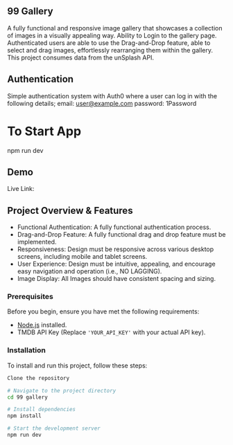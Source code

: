 ## 99 Gallery

A fully functional and responsive image gallery that showcases a collection of images in a visually appealing way. Ability to Login to the gallery page. Authenticated users are able to use the Drag-and-Drop feature, able to select and drag images, effortlessly rearranging them within the gallery.
This project consumes data from the unSplash API.


## Authentication
Simple authentication system with Auth0 where a user can log in with the following details;
email: user@example.com
password: 1Password

# To Start App

npm run dev

## Demo

Live Link:


## Project Overview & Features

- Functional Authentication: A fully functional authentication process.
- Drag-and-Drop Feature: A fully functional drag and drop feature must be implemented.
- Responsiveness: Design must be responsive across various desktop screens, including mobile and tablet screens.
- User Experience: Design must be intuitive, appealing, and encourage easy navigation and operation (i.e., NO LAGGING).
- Image Display: All Images should have consistent spacing and sizing.

### Prerequisites

Before you begin, ensure you have met the following requirements:

- [Node.js](https://nodejs.org/) installed.
- TMDB API Key (Replace `'YOUR_API_KEY'` with your actual API key).

### Installation

To install and run this project, follow these steps:

```bash
Clone the repository

# Navigate to the project directory
cd 99 gallery

# Install dependencies
npm install

# Start the development server
npm run dev

